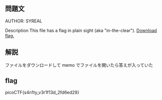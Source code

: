 ## 問題文

AUTHOR: SYREAL

Description
This file has a flag in plain sight (aka "in-the-clear").
[Download flag.](https://mercury.picoctf.net/static/0e428b2db9788d31189329bed089ce98/flag)

## 解説

ファイルをダウンロードして memo でファイルを開いたら答えが入っていた

## flag

picoCTF{s4n1ty_v3r1f13d_2fd6ed29}
